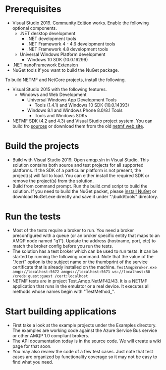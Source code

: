 # Prerequisites
* Visual Studio 2019. [Community Edition](https://visualstudio.microsoft.com/vs/older-downloads/) works. Enable the following optional components.
  * .NET desktop development
    * .NET development tools
    * .NET Framework 4 - 4.6 development tools
    * .NET Framework 4.8 development tools
  * Universal Windows Platform development
    * Windows 10 SDK (10.0.16299)
* [.NET nanoFramework Extension](https://github.com/nanoframework/nf-Visual-Studio-extension)
* NuGet tools if you want to build the NuGet package.

To build NETMF and NetCore projects, install the following.
* Visual Studio 2015 with the following features.
  * Windows and Web Development
    * Universal Windows App Development Tools
      * Tools (1.4.1) and Windows 10 SDK (10.0.14393)
    * Windows 8.1 and Windows Phone 8.0/8.1 Tools
      * Tools and Windows SDKs
* NETMF SDK (4.2 and 4.3) and Visual Studio project system. You can build fro [sources](https://github.com/NETMF/netmf-interpreter) or download them from the old [netmf web site](https://netmf.codeplex.com).

# Build the projects
* Build with Visual Studio 2019. Open amqp.sln in Visual Studio. This solution contains both source and test projects for all supported platforms. If the SDK of a particular platform is not present, the project(s) will fail to load. You can either install the required SDK or remove the project(s) from the solution.
* Build from command prompt. Run the build.cmd script to build the solution. If you need to build the NuGet packet, please [install NuGet](http://docs.nuget.org/consume/installing-nuget) or download NuGet.exe directly and save it under ".\build\tools\" directory.

# Run the tests
* Most of the tests require a broker to run. You need a broker preconfigured with a queue (or an broker specific entity that maps to an AMQP node named "q1"). Update the address (hostname, port, etc) to match the broker config before you run the tests.
* The solution has a test broker which can be used to run tests. It can be started by running the following command. Note that the value of the "/cert" option is the subject name or the thumbprint of the service certificate that is already installed on the machine.
`TestAmqpBroker.exe amqp://localhost:5672 amqps://localhost:5671 ws://localhost:80 /creds:guest:guest /cert:localhost`
* NETMF tests are in project Test.Amqp.NetMF42/43. It is a NETMF application that runs in the emulator or a real device. It executes all methods whose names begin with "TestMethod_". 

# Start building applications
* First take a look at the example projects under the Examples directory. The examples are working code against the Azure Service Bus service or other AMQP 1.0 compliant brokers.
* The API documentation today is in the source code. We will create a wiki page for that soon.
* You may also review the code of a few test cases. Just note that test cases are organized by functionality coverage so it may not be easy to find what you need.
